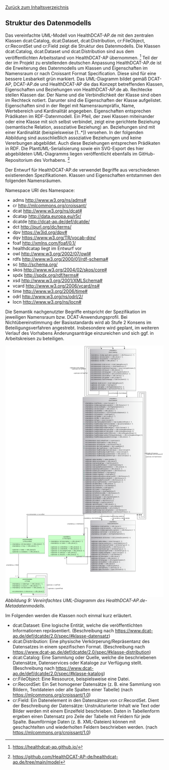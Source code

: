 [Zurück zum Inhaltsverzeichnis](https://healthdcat-ap-de.github.io/healthdcat-ap.de/report_stage_1.html)
## Struktur des Datenmodells
Das vereinfachte UML-Modell von HealthDCAT-AP.de mit den zentralen Klassen dcat:Catalog, dcat:Dataset, dcat:Distribution, cr:FileObject, cr:RecordSet und cr:Field zeigt die Struktur des Datenmodells. Die Klassen dcat:Catalog, dcat:Dataset und dcat:Distribution sind aus dem veröffentlichten Arbeitsstand von HealthDCAT-AP übernommen. [^55] Teil der der im Projekt zu erstellenden deutschen Anpassung HealthDCAT-AP.de ist die Erweiterung des Datenmodells um Klassen und Eigenschaften im Namensraum cr nach Croissant Format Specification. Diese sind für eine bessere Lesbarkeit grün markiert.
Das UML-Diagramm bildet gemäß DCAT-AP, DCAT-AP.de und HealthDCAT-AP die das Konzept betreffenden Klassen, Eigenschaften und Beziehungen von HealthDCAT-AP.de ab. Rechtecke stellen Klassen dar. Der Name und die Verbindlichkeit der Klasse sind oben im Rechteck notiert. Darunter sind die Eigenschaften der Klasse aufgelistet. Eigenschaften sind in der Regel mit Namensraumpräfix, Name, Wertebereich und Kardinalität angegeben. Eigenschaften entsprechen Prädikaten im RDF-Datenmodell. Ein Pfeil, der zwei Klassen miteinander oder eine Klasse mit sich selbst verbindet, zeigt eine gerichtete Beziehung (semantische Relation, assoziative Beziehung) an. Beziehungen sind mit einer Kardinalität (beispielsweise [1..*]) versehen. In der folgenden Abbildung sind ausschließlich assoziative Beziehungen und keine Vererbungen abgebildet. Auch diese Beziehungen entsprechen Prädikaten in RDF.
Die PlantUML-Serialisierung sowie ein SVG-Export des hier abgebildeten UML-Diagramms liegen veröffentlicht ebenfalls im GitHub-Repositorium des Vorhabens. [^56]

Der Entwurf für HealthDCAT-AP.de verwendet Begriffe aus verschiedenen existierenden Spezifikationen. Klassen und Eigenschaften entstammen den folgenden Namensräumen.

Namespace URI des Namespace:
* adms http://www.w3.org/ns/adms#
* cr http://mlcommons.org/croissant/
* dcat http://www.w3.org/ns/dcat#
* dcatap http://data.europa.eu/r5r/
* dcatde http://dcat-ap.de/def/dcatde/
* dct http://purl.org/dc/terms/
* dpv https://w3id.org/dpv#
* dqv https://www.w3.org/TR/vocab-dqv/
* foaf http://xmlns.com/foaf/0.1/
* healthdcatap liegt im Entwurf vor
* owl http://www.w3.org/2002/07/owl#
* rdfs http://www.w3.org/2000/01/rdf-schema#
* sc http://schema.org/
* skos http://www.w3.org/2004/02/skos/core#
* spdx http://spdx.org/rdf/terms#
* xsd http://www.w3.org/2001/XMLSchema#
* vcard http://www.w3.org/2006/vcard/ns#
* time http://www.w3.org/2006/time#
* odrl http://www.w3.org/ns/odrl/2/
* locn http://www.w3.org/ns/locn#

Die Semantik nachgenutzter Begriffe entspricht der Spezifikation im jeweiligen Namensraum bzw. DCAT-Anwendungsprofil. Bei Nichtübereinstimmung der Basisstandards wird ab Stufe 2 Konsens im Beteiligungsverfahren angestrebt. Insbesondere wird geplant, im weiteren Verlauf des Vorhabens Änderungsanträge einzureichen und sich ggf. in Arbeitskreisen zu beteiligen.

![UML](https://github.com/HealthDCAT-AP-de/healthdcat-ap.de/blob/main/images/9_UML.png?raw=true)
*Abbildung 9: Vereinfachtes UML-Diagramm des HealthDCAT-AP.de-Metadatenmodells.*

Im Folgenden werden die Klassen noch einmal kurz erläutert.
* dcat:Dataset: Eine logische Entität, welche die veröffentlichten Informationen repräsentiert. (Beschreibung nach https://www.dcat-ap.de/def/dcatde/2.0/spec/#klasse-datensatz)
* dcat:Distribution: Eine physische Verkörperung/Repräsentanz des Datensatzes in einem spezifischen Format. (Beschreibung nach https://www.dcat-ap.de/def/dcatde/2.0/spec/#klasse-distribution)
* dcat:Catalog: Eine Sammlung oder Quelle, welche die beschriebenen Datensätze, Datenservices oder Kataloge zur Verfügung stellt. (Beschreibung nach https://www.dcat-ap.de/def/dcatde/2.0/spec/#klasse-katalog)
* cr:FileObject: Eine Ressource, beispielsweise eine Datei.
* cr:RecordSet: Ein Set homogener Datensätze (z. B. eine Sammlung von Bildern, Textdateien oder alle Spalten einer Tabelle) (nach https://mlcommons.org/croissant/1.0)
* cr:Field: Ein Datenelement in den Datensätzen von cr:RecordSet. Dient der Beschreibung der Datensätze: Unstrukturierter Inhalt wie Text oder Bilder werden mit einem Einzelfeld beschrieben. Daten in Tabellenform ergeben einen Datensatz pro Zeile der Tabelle mit Feldern für jede Spalte. Baumförmige Daten (z. B. XML-Dateien) können mit geschachtelten und wiederholten Feldern beschrieben werden.  (nach https://mlcommons.org/croissant/1.0)


[^55]:https://healthdcat-ap.github.io/
[^56]:https://github.com/HealthDCAT-AP-de/healthdcat-ap.de/tree/main/model
